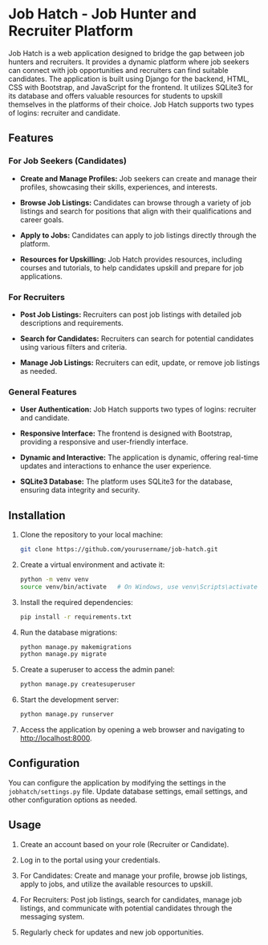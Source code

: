 # Job Hatch - Job Hunter and Recruiter Platform

Job Hatch is a web application designed to bridge the gap between job hunters and recruiters. It provides a dynamic platform where job seekers can connect with job opportunities and recruiters can find suitable candidates. The application is built using Django for the backend, HTML, CSS with Bootstrap, and JavaScript for the frontend. It utilizes SQLite3 for its database and offers valuable resources for students to upskill themselves in the platforms of their choice. Job Hatch supports two types of logins: recruiter and candidate.

## Features

### For Job Seekers (Candidates)

- **Create and Manage Profiles:** Job seekers can create and manage their profiles, showcasing their skills, experiences, and interests.

- **Browse Job Listings:** Candidates can browse through a variety of job listings and search for positions that align with their qualifications and career goals.

- **Apply to Jobs:** Candidates can apply to job listings directly through the platform.

- **Resources for Upskilling:** Job Hatch provides resources, including courses and tutorials, to help candidates upskill and prepare for job applications.

### For Recruiters

- **Post Job Listings:** Recruiters can post job listings with detailed job descriptions and requirements.

- **Search for Candidates:** Recruiters can search for potential candidates using various filters and criteria.

- **Manage Job Listings:** Recruiters can edit, update, or remove job listings as needed.

### General Features

- **User Authentication:** Job Hatch supports two types of logins: recruiter and candidate.

- **Responsive Interface:** The frontend is designed with Bootstrap, providing a responsive and user-friendly interface.

- **Dynamic and Interactive:** The application is dynamic, offering real-time updates and interactions to enhance the user experience.

- **SQLite3 Database:** The platform uses SQLite3 for the database, ensuring data integrity and security.

## Installation

1. Clone the repository to your local machine:

   ```bash
   git clone https://github.com/yourusername/job-hatch.git
   ```

2. Create a virtual environment and activate it:

   ```bash
   python -m venv venv
   source venv/bin/activate   # On Windows, use venv\Scripts\activate
   ```

3. Install the required dependencies:

   ```bash
   pip install -r requirements.txt
   ```

4. Run the database migrations:

   ```bash
   python manage.py makemigrations
   python manage.py migrate
   ```

5. Create a superuser to access the admin panel:

   ```bash
   python manage.py createsuperuser
   ```

6. Start the development server:

   ```bash
   python manage.py runserver
   ```

7. Access the application by opening a web browser and navigating to [http://localhost:8000](http://localhost:8000).

## Configuration

You can configure the application by modifying the settings in the `jobhatch/settings.py` file. Update database settings, email settings, and other configuration options as needed.

## Usage

1. Create an account based on your role (Recruiter or Candidate).

2. Log in to the portal using your credentials.

3. For Candidates: Create and manage your profile, browse job listings, apply to jobs, and utilize the available resources to upskill.

4. For Recruiters: Post job listings, search for candidates, manage job listings, and communicate with potential candidates through the messaging system.

5. Regularly check for updates and new job opportunities.
